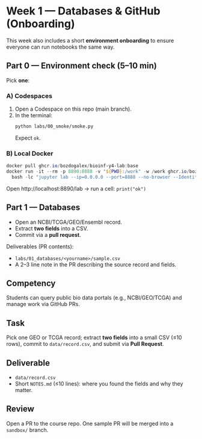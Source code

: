 # Week 1 — Databases & GitHub (Onboarding)

This week also includes a short **environment onboarding** to ensure everyone can run notebooks the same way.

## Part 0 — Environment check (5–10 min)

Pick **one**:

### A) Codespaces
1. Open a Codespace on this repo (main branch).
2. In the terminal:  
   ```bash
   python labs/00_smoke/smoke.py
   ```
   Expect `ok`.

### B) Local Docker
```powershell
docker pull ghcr.io/bozdogalex/bioinf-y4-lab:base
docker run -it --rm -p 8890:8888 -v "${PWD}:/work" -w /work ghcr.io/bozdogalex/bioinf-y4-lab:base `
  bash -lc "jupyter lab --ip=0.0.0.0 --port=8888 --no-browser --IdentityProvider.token='' --allow-root"
```
Open http://localhost:8890/lab → run a cell: `print("ok")`

## Part 1 — Databases 

- Open an NCBI/TCGA/GEO/Ensembl record.
- Extract **two fields** into a CSV.
- Commit via a **pull request**.

Deliverables (PR contents):
- `labs/01_databases/<yourname>/sample.csv`
- A 2–3 line note in the PR describing the source record and fields.

## Competency
Students can query public bio data portals (e.g., NCBI/GEO/TCGA) and manage work via GitHub PRs.

## Task
Pick one GEO or TCGA record; extract **two fields** into a small CSV (≤10 rows), commit to `data/record.csv`, and submit via **Pull Request**.

## Deliverable
- `data/record.csv`
- Short `NOTES.md` (≤10 lines): where you found the fields and why they matter.

## Review
Open a PR to the course repo. One sample PR will be merged into a `sandbox/` branch.
